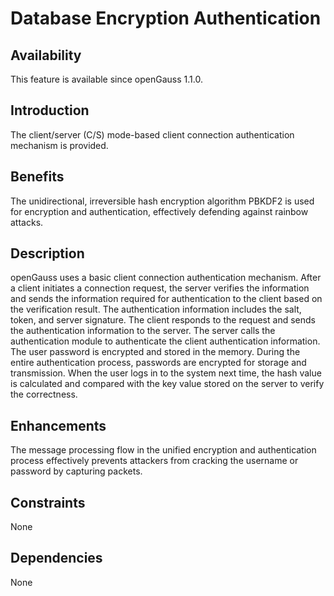 # Database Encryption Authentication<a name="EN-US_TOPIC_0000001088406686"></a>

## Availability<a name="section65447064"></a>

This feature is available since openGauss 1.1.0.

## Introduction<a name="section52152668"></a>

The client/server \(C/S\) mode-based client connection authentication mechanism is provided.

## Benefits<a name="section66720832"></a>

The unidirectional, irreversible hash encryption algorithm PBKDF2 is used for encryption and authentication, effectively defending against rainbow attacks.

## Description<a name="section63616581"></a>

openGauss uses a basic client connection authentication mechanism. After a client initiates a connection request, the server verifies the information and sends the information required for authentication to the client based on the verification result. The authentication information includes the salt, token, and server signature. The client responds to the request and sends the authentication information to the server. The server calls the authentication module to authenticate the client authentication information. The user password is encrypted and stored in the memory. During the entire authentication process, passwords are encrypted for storage and transmission. When the user logs in to the system next time, the hash value is calculated and compared with the key value stored on the server to verify the correctness.

## Enhancements<a name="section35678325"></a>

The message processing flow in the unified encryption and authentication process effectively prevents attackers from cracking the username or password by capturing packets.

## Constraints<a name="section06531946143616"></a>

None

## Dependencies<a name="section52669471"></a>

None

